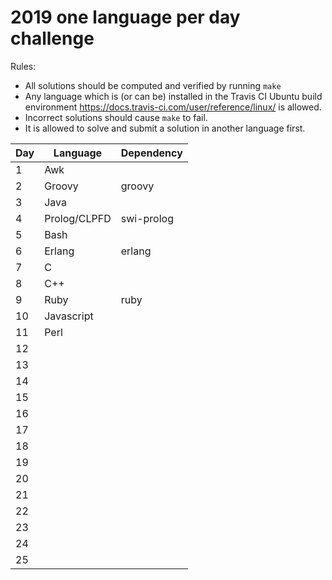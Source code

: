 # 2019 one language per day challenge

Rules:

* All solutions should be computed and verified by running `make`
* Any language which is (or can be) installed in the Travis CI Ubuntu
  build environment https://docs.travis-ci.com/user/reference/linux/
  is allowed.
* Incorrect solutions should cause `make` to fail.
* It is allowed to solve and submit a solution in another language
  first.

| Day | Language     | Dependency |
|-----|--------------|------------|
| 1   | Awk          |            |
| 2   | Groovy       | groovy     |
| 3   | Java         |            |
| 4   | Prolog/CLPFD | swi-prolog |
| 5   | Bash         |            |
| 6   | Erlang       | erlang     |
| 7   | C            |            |
| 8   | C++          |            |
| 9   | Ruby         | ruby       |
| 10  | Javascript   |            |
| 11  | Perl         |            |
| 12  |              |            |
| 13  |              |            |
| 14  |              |            |
| 15  |              |            |
| 16  |              |            |
| 17  |              |            |
| 18  |              |            |
| 19  |              |            |
| 20  |              |            |
| 21  |              |            |
| 22  |              |            |
| 23  |              |            |
| 24  |              |            |
| 25  |              |            |
